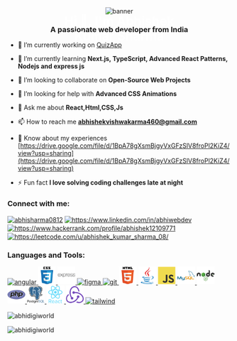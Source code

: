 <div style="position: relative; text-align: center;">
  <img src="https://www.springboard.com/blog/wp-content/uploads/2019/07/sb-blog-programming.png" alt="banner" style="width: 100%; max-height: 100px; object-fit: cover;" />
  <h1 style="position: absolute; top: 50%; left: 50%; transform: translate(-50%, -50%); color: white;">
    Hi 👋, I'm Abhishek Kumar Sharma
  </h1>
</div>
<h3 align="center">A passionate web developer from India</h3>


- 🔭 I’m currently working on [QuizApp](https://quizappbyabhi.netlify.app/)

- 🌱 I’m currently learning **Next.js, TypeScript, Advanced React Patterns, Nodejs and express js**

- 👯 I’m looking to collaborate on **Open-Source Web Projects**

- 🤝 I’m looking for help with **Advanced CSS Animations**

- 💬 Ask me about **React,Html,CSS,Js**

- 📫 How to reach me **abhishekvishwakarma460@gmail.com**

- 📄 Know about my experiences [https://drive.google.com/file/d/1BpA78gXsmBjgyVxGFzSlV8froPl2KiZ4/view?usp=sharing](https://drive.google.com/file/d/1BpA78gXsmBjgyVxGFzSlV8froPl2KiZ4/view?usp=sharing)

- ⚡ Fun fact **I love solving coding challenges late at night**

<h3 align="left">Connect with me:</h3>
<p align="left">
<a href="https://twitter.com/abhisharma0812" target="blank"><img align="center" src="https://raw.githubusercontent.com/rahuldkjain/github-profile-readme-generator/master/src/images/icons/Social/twitter.svg" alt="abhisharma0812" height="30" width="40" /></a>
<a href="https://linkedin.com/in/https://www.linkedin.com/in/abhiwebdev" target="blank"><img align="center" src="https://raw.githubusercontent.com/rahuldkjain/github-profile-readme-generator/master/src/images/icons/Social/linked-in-alt.svg" alt="https://www.linkedin.com/in/abhiwebdev" height="30" width="40" /></a>
<a href="https://www.hackerrank.com/https://www.hackerrank.com/profile/abhishek12109771" target="blank"><img align="center" src="https://raw.githubusercontent.com/rahuldkjain/github-profile-readme-generator/master/src/images/icons/Social/hackerrank.svg" alt="https://www.hackerrank.com/profile/abhishek12109771" height="30" width="40" /></a>
<a href="https://www.leetcode.com/https://leetcode.com/u/abhishek_kumar_sharma_08/" target="blank"><img align="center" src="https://raw.githubusercontent.com/rahuldkjain/github-profile-readme-generator/master/src/images/icons/Social/leet-code.svg" alt="https://leetcode.com/u/abhishek_kumar_sharma_08/" height="30" width="40" /></a>
</p>

<h3 align="left">Languages and Tools:</h3>
<p align="left"> <a href="https://angular.io" target="_blank" rel="noreferrer"> <img src="https://angular.io/assets/images/logos/angular/angular.svg" alt="angular" width="40" height="40"/> </a> <a href="https://www.w3schools.com/css/" target="_blank" rel="noreferrer"> <img src="https://raw.githubusercontent.com/devicons/devicon/master/icons/css3/css3-original-wordmark.svg" alt="css3" width="40" height="40"/> </a> <a href="https://expressjs.com" target="_blank" rel="noreferrer"> <img src="https://raw.githubusercontent.com/devicons/devicon/master/icons/express/express-original-wordmark.svg" alt="express" width="40" height="40"/> </a> <a href="https://www.figma.com/" target="_blank" rel="noreferrer"> <img src="https://www.vectorlogo.zone/logos/figma/figma-icon.svg" alt="figma" width="40" height="40"/> </a> <a href="https://git-scm.com/" target="_blank" rel="noreferrer"> <img src="https://www.vectorlogo.zone/logos/git-scm/git-scm-icon.svg" alt="git" width="40" height="40"/> </a> <a href="https://www.w3.org/html/" target="_blank" rel="noreferrer"> <img src="https://raw.githubusercontent.com/devicons/devicon/master/icons/html5/html5-original-wordmark.svg" alt="html5" width="40" height="40"/> </a> <a href="https://www.java.com" target="_blank" rel="noreferrer"> <img src="https://raw.githubusercontent.com/devicons/devicon/master/icons/java/java-original.svg" alt="java" width="40" height="40"/> </a> <a href="https://developer.mozilla.org/en-US/docs/Web/JavaScript" target="_blank" rel="noreferrer"> <img src="https://raw.githubusercontent.com/devicons/devicon/master/icons/javascript/javascript-original.svg" alt="javascript" width="40" height="40"/> </a> <a href="https://www.mysql.com/" target="_blank" rel="noreferrer"> <img src="https://raw.githubusercontent.com/devicons/devicon/master/icons/mysql/mysql-original-wordmark.svg" alt="mysql" width="40" height="40"/> </a> <a href="https://nodejs.org" target="_blank" rel="noreferrer"> <img src="https://raw.githubusercontent.com/devicons/devicon/master/icons/nodejs/nodejs-original-wordmark.svg" alt="nodejs" width="40" height="40"/> </a> <a href="https://www.php.net" target="_blank" rel="noreferrer"> <img src="https://raw.githubusercontent.com/devicons/devicon/master/icons/php/php-original.svg" alt="php" width="40" height="40"/> </a> <a href="https://www.postgresql.org" target="_blank" rel="noreferrer"> <img src="https://raw.githubusercontent.com/devicons/devicon/master/icons/postgresql/postgresql-original-wordmark.svg" alt="postgresql" width="40" height="40"/> </a> <a href="https://reactjs.org/" target="_blank" rel="noreferrer"> <img src="https://raw.githubusercontent.com/devicons/devicon/master/icons/react/react-original-wordmark.svg" alt="react" width="40" height="40"/> </a> <a href="https://redux.js.org" target="_blank" rel="noreferrer"> <img src="https://raw.githubusercontent.com/devicons/devicon/master/icons/redux/redux-original.svg" alt="redux" width="40" height="40"/> </a> <a href="https://tailwindcss.com/" target="_blank" rel="noreferrer"> <img src="https://www.vectorlogo.zone/logos/tailwindcss/tailwindcss-icon.svg" alt="tailwind" width="40" height="40"/> </a> </p>

<p><img align="center" src="https://github-readme-stats.vercel.app/api/top-langs?username=abhidigiworld&show_icons=true&locale=en&layout=compact" alt="abhidigiworld" /></p>

<p><img align="center" src="https://github-readme-streak-stats.herokuapp.com/?user=abhidigiworld&" alt="abhidigiworld" /></p>
